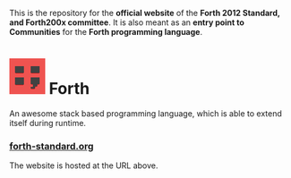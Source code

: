 This is the repository for the __official website__ of the __Forth 2012 Standard, and Forth200x committee__.
It is also meant as an __entry point to Communities__ for the __Forth programming language__.

# ![Forth Logo](https://raw.githubusercontent.com/GeraldWodni/forth-standard.org/master/images/forth.png) Forth

An awesome stack based programming language, which is able to extend itself during runtime.

### [forth-standard.org](https://forth-standard.org)
The website is hosted at the URL above.
